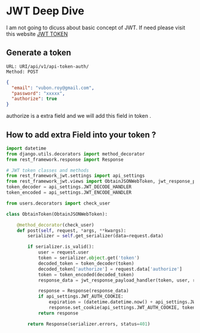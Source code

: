 # JWT Deep Dive
I am not going to dicuss about basic concept of JWT. If need please visit this website 
[JWT TOKEN](https://getblimp.github.io/django-rest-framework-jwt/)

## Generate a token 
```code
URL: URI/api/v1/api-token-auth/
Method: POST
```
```json
{
  "email": "vubon.roy@gmail.com",
  "password": "xxxxx",
  "authorize": true
}
```
authorize is a extra field and we will add this field in token . 


How to add extra Field into your token ?
- 
```python
import datetime
from django.utils.decorators import method_decorator
from rest_framework.response import Response

# JWT token classes and methods 
from rest_framework_jwt.settings import api_settings
from rest_framework_jwt.views import ObtainJSONWebToken, jwt_response_payload_handler
token_decoder = api_settings.JWT_DECODE_HANDLER
token_encoded = api_settings.JWT_ENCODE_HANDLER

from users.decorators import check_user

class ObtainToken(ObtainJSONWebToken):

    @method_decorator(check_user)
    def post(self, request, *args, **kwargs):
        serializer = self.get_serializer(data=request.data)

        if serializer.is_valid():
            user = request.user
            token = serializer.object.get('token')
            decoded_token = token_decoder(token)
            decoded_token['authorize'] = request.data['authorize']
            token = token_encoded(decoded_token)
            response_data = jwt_response_payload_handler(token, user, request)

            response = Response(response_data)
            if api_settings.JWT_AUTH_COOKIE:
                expiration = (datetime.datetime.now() + api_settings.JWT_EXPIRATION_DELTA)
                response.set_cookie(api_settings.JWT_AUTH_COOKIE, token, expires=expiration, httponly=True)
            return response

        return Response(serializer.errors, status=401)

```
